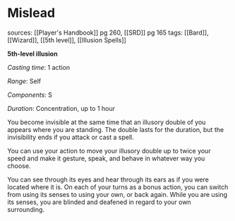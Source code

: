 # Mislead
sources: [[Player's Handbook]] pg 260, [[SRD]] pg 165
tags: [[Bard]], [[Wizard]], [[5th level]], [[Illusion Spells]]

**5th-level illusion**

*Casting time*: 1 action

*Range*: Self

*Components*: S

*Duration*: Concentration, up to 1 hour

You become invisible at the same time that an illusory double of you appears where you are standing. The double lasts for the duration, but the invisibility ends if you attack or cast a spell.

You can use your action to move your illusory double up to twice your speed and make it gesture, speak, and behave in whatever way you choose.

You can see through its eyes and hear through its ears as if you were located where it is. On each of your turns as a bonus action, you can switch from using its senses to using your own, or back again. While you are using its senses, you are blinded and deafened in regard to your own surrounding.
